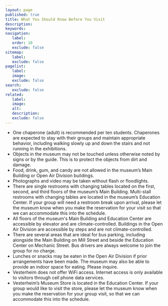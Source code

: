 ```yaml
---
layout: page
published: true
title: What You Should Know Before You Visit
description:
keywords:
navigation:
   label:
   order: 10
   exclude: false
sitemap:
   label:
   exclude: false
pagelist:
   label:
   image:
   exclude: false  
search:
   exclude: false
related:
   label:
   image:
   alt:
   description:
   exclude: false
---
```

* One chaperone (adult) is recommended per ten students. Chaperones are expected to stay with their groups and maintain appropriate behavior, including walking slowly up and down the stairs and not running in the exhibitions.
* Objects in the museum may not be touched unless otherwise noted by signs or by the guide. This is to protect the objects from dirt and damage.
* Food, drink, gum, and candy are not allowed in the museum’s Main Building or Open Air Division buildings.
* Photographs and video may be taken without flash or floodlights.  
* There are single restrooms with changing tables located on the first, second, and third floors of the museum’s Main Building. Multi-stall restrooms with changing tables are located in the museum’s Education Center. If your group will need a restroom break upon arrival, please let the museum know when you make the reservation for your visit so that we can accommodate this into the schedule.
* All floors of the museum's Main Building and Education Center are accessible by elevator and are climate-controlled.  Buildings in the Open Air Division are accessible by steps and are not climate-controlled.
* There are several areas that are ideal for bus parking, including alongside the Main Building on Mill Street and beside the Education Center on Mechanic Street. Bus drivers are always welcome to join the group for no charge.
* Lunches or snacks may be eaten in the Open Air Division if prior arrangements have been made. The museum may also be able to provide an indoor space for eating. Please inquire.
* Vesterheim does not offer WiFi access. Internet access is only available to visitors through cell phone data services.
* Vesterheim’s Museum Store is located in the Education Center.  If your group would like to visit the store, please let the museum know when you make the reservation for your group visit, so that we can accommodate this into the schedule. 